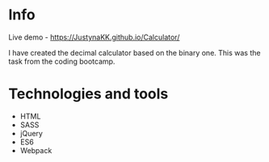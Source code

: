 # Info
Live demo - https://JustynaKK.github.io/Calculator/

I have created the decimal calculator based on the binary one. This was the task from the coding bootcamp.

# Technologies and tools
* HTML
* SASS
* jQuery
* ES6
* Webpack

